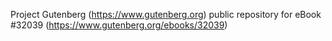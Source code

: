 Project Gutenberg (https://www.gutenberg.org) public repository for eBook #32039 (https://www.gutenberg.org/ebooks/32039)
